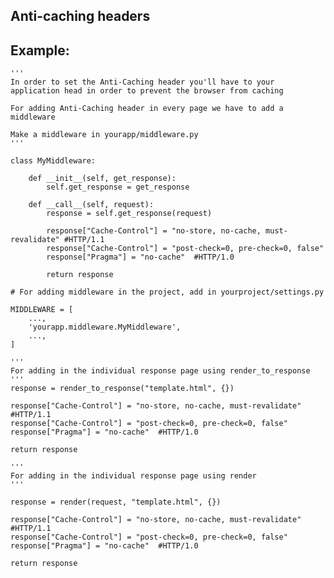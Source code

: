
Anti-caching headers
-------

## Example:

	'''
    In order to set the Anti-Caching header you'll have to your application head in order to prevent the browser from caching

    For adding Anti-Caching header in every page we have to add a middleware

    Make a middleware in yourapp/middleware.py
    '''

    class MyMiddleware:

    	def __init__(self, get_response):
        	self.get_response = get_response

    	def __call__(self, request):
        	response = self.get_response(request)

        	response["Cache-Control"] = "no-store, no-cache, must-revalidate" #HTTP/1.1
			response["Cache-Control"] = "post-check=0, pre-check=0, false"
			response["Pragma"] = "no-cache"  #HTTP/1.0
        	
        	return response
   	
   	# For adding middleware in the project, add in yourproject/settings.py

   	MIDDLEWARE = [
    	...,
    	'yourapp.middleware.MyMiddleware',
    	...,
	]	

	'''
	For adding in the individual response page using render_to_response
	'''
	response = render_to_response("template.html", {})

	response["Cache-Control"] = "no-store, no-cache, must-revalidate" #HTTP/1.1
	response["Cache-Control"] = "post-check=0, pre-check=0, false"
	response["Pragma"] = "no-cache"  #HTTP/1.0

	return response
	
	'''
	For adding in the individual response page using render
	'''

	response = render(request, "template.html", {})
	
	response["Cache-Control"] = "no-store, no-cache, must-revalidate" #HTTP/1.1
	response["Cache-Control"] = "post-check=0, pre-check=0, false"
	response["Pragma"] = "no-cache"  #HTTP/1.0
	
	return response